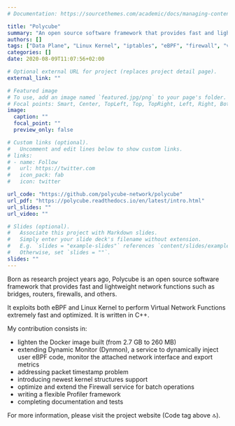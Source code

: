 ```yaml
---
# Documentation: https://sourcethemes.com/academic/docs/managing-content/

title: "Polycube"
summary: "An open source software framework that provides fast and lightweight network functions such as bridges, routers, firewalls, and others."
authors: []
tags: ["Data Plane", "Linux Kernel", "iptables", "eBPF", "firewall", "vnf", "Kubernetes", "nat", "bpf", "bridge"]
categories: []
date: 2020-08-09T11:07:56+02:00

# Optional external URL for project (replaces project detail page).
external_link: ""

# Featured image
# To use, add an image named `featured.jpg/png` to your page's folder.
# Focal points: Smart, Center, TopLeft, Top, TopRight, Left, Right, BottomLeft, Bottom, BottomRight.
image:
  caption: ""
  focal_point: ""
  preview_only: false

# Custom links (optional).
#   Uncomment and edit lines below to show custom links.
# links:
# - name: Follow
#   url: https://twitter.com
#   icon_pack: fab
#   icon: twitter

url_code: "https://github.com/polycube-network/polycube"
url_pdf: "https://polycube.readthedocs.io/en/latest/intro.html"
url_slides: ""
url_video: ""

# Slides (optional).
#   Associate this project with Markdown slides.
#   Simply enter your slide deck's filename without extension.
#   E.g. `slides = "example-slides"` references `content/slides/example-slides.md`.
#   Otherwise, set `slides = ""`.
slides: ""
---
```


Born as research project years ago, Polycube is an open source software framework that provides fast and lightweight network functions such as bridges, routers, firewalls, and others.

It exploits both eBPF and Linux Kernel to perform Virtual Network Functions extremely fast and optimized. It is written in C++.

My contribution consists in:

* lighten the Docker image built (from 2.7 GB to 260 MB)
* extending Dynamic Monitor (Dynmon), a service to dynamically inject user eBPF code, monitor the attached network interface and export metrics
* addressing packet timestamp problem
* introducing newest kernel structures support
* optimize and extend the Firewall service for batch operations
* writing a flexible Profiler framework
* completing documentation and tests

For more information, please visit the project website (Code tag above 🔝).